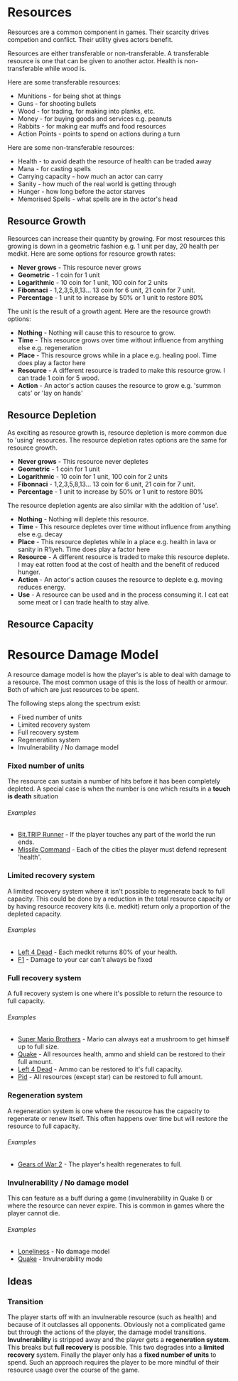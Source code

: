 # Resources
Resources are a common component in games. Their scarcity drives competion and conflict. Their utility gives actors benefit. 

Resources are either transferable or non-transferable. A transferable resource is one that can be given to another actor. Health is non-transferable while wood is.

Here are some transferable resources:
- Munitions - for being shot at things
- Guns - for shooting bullets
- Wood - for trading, for making into planks, etc.
- Money - for buying goods and services e.g. peanuts
- Rabbits - for making ear muffs and food resources
- Action Points - points to spend on actions during a turn

Here are some non-transferable resources:
- Health - to avoid death the resource of health can be traded away
- Mana - for casting spells
- Carrying capacity - how much an actor can carry
- Sanity - how much of the real world is getting through
- Hunger - how long before the actor starves
- Memorised Spells - what spells are in the actor's head


## Resource Growth
Resources can increase their quantity by growing. For most resources this growing is down in a geometric fashion e.g. 1 unit per day, 20 health per medkit. Here are some options for resource growth rates:

- **Never grows** - This resource never grows
- **Geometric** - 1 coin for 1 unit
- **Logarithmic** - 10 coin for 1 unit, 100 coin for 2 units
- **Fibonnaci** - 1,2,3,5,8,13... 13 coin for 6 unit, 21 coin for 7 unit.
- **Percentage** - 1 unit to increase by 50% or 1 unit to restore 80%

The unit is the result of a growth agent. Here are the resource growth options:

- **Nothing** - Nothing will cause this to resource to grow.
- **Time** - This resource grows over time without influence from anything else e.g. regeneration
- **Place** - This resource grows while in a place e.g. healing pool. Time does play a factor here
- **Resource** - A different resource is traded to make this resource grow. I can trade 1 coin for 5 wood.
- **Action** - An actor's action causes the resource to grow e.g. 'summon cats' or 'lay on hands'


## Resource Depletion
As exciting as resource growth is, resource depletion is more common due to 'using' resources. The resource depletion rates options are the same for resource growth.

- **Never grows** - This resource never depletes
- **Geometric** - 1 coin for 1 unit
- **Logarithmic** - 10 coin for 1 unit, 100 coin for 2 units
- **Fibonnaci** - 1,2,3,5,8,13... 13 coin for 6 unit, 21 coin for 7 unit.
- **Percentage** - 1 unit to increase by 50% or 1 unit to restore 80%

The resource depletion agents are also similar with the addition of 'use'.

- **Nothing** - Nothing will deplete this resource.
- **Time** - This resource depletes over time without influence from anything else e.g. decay
- **Place** - This resource depletes while in a place e.g. health in lava or sanity in R'lyeh. Time does play a factor here
- **Resource** - A different resource is traded to make this resource deplete. I may eat rotten food at the cost of health and the benefit of reduced hunger.
- **Action** - An actor's action causes the resource to deplete e.g. moving reduces energy.
- **Use** - A resource can be used and in the process consuming it. I cat eat some meat or I can trade health to stay alive.


## Resource Capacity


# Resource Damage Model
A resource damage model is how the player's is able to deal with damage to a resource. The most common usage of this is the loss of health or armour. Both of which are just resources to be spent.

The following steps along the spectrum exist:
- Fixed number of units
- Limited recovery system
- Full recovery system
- Regeneration system
- Invulnerability / No damage model

### Fixed number of units
The resource can sustain a number of hits before it has been completely depleted. A special case is when the number is one which results in a **touch is death** situation

###### Examples
- [Bit.TRIP Runner](/games/bit.trip-runner) - If the player touches any part of the world the run ends.
- [Missile Command](/games/missile-command) - Each of the cities the player must defend represent 'health'.

### Limited recovery system
A limited recovery system where it isn't possible to regenerate back to full capacity. This could be done by a reduction in the total resource capacity or by having resource recovery kits (i.e. medkit) return only a proportion of the depleted capacity.

###### Examples
- [Left 4 Dead](/games/left-4-dead) - Each medkit returns 80% of your health.
- [F1](/games/f1) - Damage to your car can't always be fixed

### Full recovery system
A full recovery system is one where it's possible to return the resource to full capacity.

###### Examples
- [Super Mario Brothers](/games/super-mario-brothers) - Mario can always eat a mushroom to get himself up to full size.
- [Quake](/games/quake) - All resources health, ammo and shield can be restored to their full amount.
- [Left 4 Dead](/games/left-4-dead) - Ammo can be restored to it's full capacity.
- [Pid](/games/pid) - All resources (except star) can be restored to full amount.

### Regeneration system
A regeneration system is one where the resource has the capacity to regenerate or renew itself. This often happens over time but will restore the resource to full capacity.

###### Examples
- [Gears of War 2](/games/gears-of-war-2) - The player's health regenerates to full.


### Invulnerability / No damage model
This can feature as a buff during a game (invulnerability in Quake I) or where the resource can never expire. This is common in games where the player cannot die.

###### Examples
- [Loneliness](/games/loneliness) - No damage model
- [Quake](/games/quake) - Invulnerability mode

## Ideas
### Transition
The player starts off with an invulnerable resource (such as health) and because of it outclasses all opponents. Obviously not a complicated game but through the actions of the player, the damage model transitions. **Invulnerability** is stripped away and the player gets a **regeneration system**. This breaks but **full recovery** is possible. This two degrades into a **limited recovery** system. Finally the player only has a **fixed number of units** to spend. Such an approach requires the player to be more mindful of their resource usage over the course of the game.